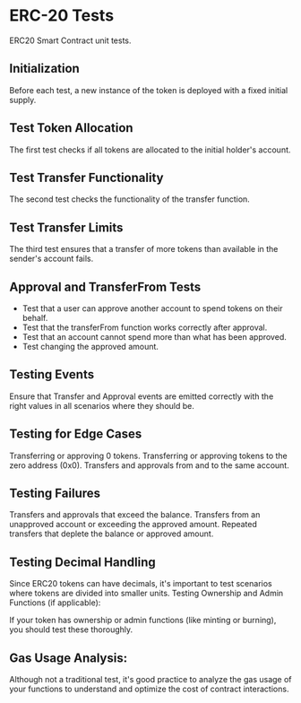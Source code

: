 # ERC-20 Tests

ERC20 Smart Contract unit tests.

## Initialization
Before each test, a new instance of the token is deployed with a fixed initial supply.

## Test Token Allocation
The first test checks if all tokens are allocated to the initial holder's account.

## Test Transfer Functionality
The second test checks the functionality of the transfer function.

## Test Transfer Limits
The third test ensures that a transfer of more tokens than available in the sender's account fails.

## Approval and TransferFrom Tests
- Test that a user can approve another account to spend tokens on their behalf.
- Test that the transferFrom function works correctly after approval.
- Test that an account cannot spend more than what has been approved.
- Test changing the approved amount.

## Testing Events

Ensure that Transfer and Approval events are emitted correctly with the right values in all scenarios where they should be.

## Testing for Edge Cases

Transferring or approving 0 tokens.
Transferring or approving tokens to the zero address (0x0).
Transfers and approvals from and to the same account.

## Testing Failures

Transfers and approvals that exceed the balance.
Transfers from an unapproved account or exceeding the approved amount.
Repeated transfers that deplete the balance or approved amount.

## Testing Decimal Handling

Since ERC20 tokens can have decimals, it's important to test scenarios where tokens are divided into smaller units.
Testing Ownership and Admin Functions (if applicable):

If your token has ownership or admin functions (like minting or burning), you should test these thoroughly.

## Gas Usage Analysis:

Although not a traditional test, it's good practice to analyze the gas usage of your functions to understand and optimize the cost of contract interactions.
